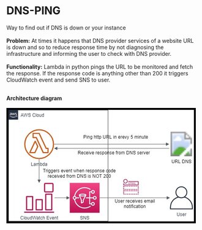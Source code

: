 # DNS-PING
Way to find out if DNS is down or your instance
<br><br>
<b>Problem:</B> At times it happens that DNS provider services of a website URL is down and so to reduce response time by not diagnosing the infrastructure and informing the user to check with DNS provider.
<br><br>
<b>Functionality:</b> Lambda in python pings the URL to be monitored and fetch the response. If the response code is anything other than 200 it triggers CloudWatch event and send SNS to user.<br><br>

<b>Architecture diagram</B><br><br>
<img src="https://github.com/gitenmitra/AWS/blob/main/DNS-PING.jpg?raw=true" alt="Architecture diagram" style="border:5px solid black">
